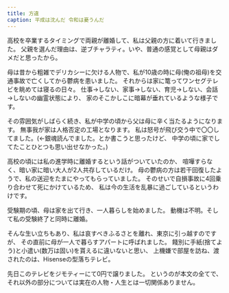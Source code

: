 ```yaml
---
title: 方違
caption: 平成は沈んだ 令和は憂うんだ
---
```


高校を卒業するタイミングで両親が離婚して、私は父親の方に着いて行きました。
父親を選んだ理由は、逆ブチャラティ。いや、普通の感覚として母親はダメだと思ったから。

母は昔から粗雑でデリカシーに欠ける人物で、私が10歳の時に母(俺の祖母)を交通事故で亡くしてから鬱病を患いました。
それからは家に篭ってワンセグテレビを眺めては寝るの日々。
仕事→しない、家事→しない、育児→しない、会話→しないの幽霊状態により、
家のそこかしこに暗幕が垂れているような様子です。

その雰囲気がしばらく続き、私が中学の頃から父は母に辛く当たるようになります。
無事我が家は人格否定の工場となります。
私は怒号が飛び交う中で〇〇してました。(←銀魂読んでました。とか書こうと思ったけど、
中学の頃に家でしてたことひとつも思い出せなかった。)

高校の頃には私の進学時に離婚するという話がついていたのか、
喧嘩すらなく、暗い家に暗い大人が2人共存しているだけ。
母の鬱病の方は若干回復したようで、私の送迎をたまにやってもらっていました。
そのせいで自損事故に4回乗り合わせて死にかけているため、
私は今の生活を乱暴に過ごしているというわけです。

受験期の頃、母は家を出て行き、一人暮らしを始めました。
動機は不明。そして私の受験終了と同時に離婚。

そんな生い立ちもあり、私は哀すべきふるさとを離れ、東京に引っ越すのですが、
その直前に母が一人で暮らすアパートに呼ばれました。
餞別に手紙(捨てよう)と小遣い(数万は固い)を貰えるに違いないと思い、
上機嫌で部屋を訪ね、渡されたのは、Hisenseの型落ちテレビ。

先日このテレビをジモティーにて0円で譲りました。
というのが本文の全てで、それ以外の部分については実在の人物・人生とは一切関係ありません。

